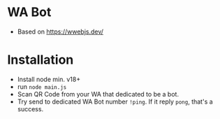 # WA Bot

- Based on https://wwebjs.dev/

# Installation
- Install node min. v18+
- run `node main.js`
- Scan QR Code from your WA that dedicated to be a bot.
- Try send to dedicated WA Bot number `!ping`. If it reply `pong`, that's a success.
